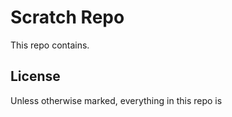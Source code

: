 # Scratch Repo

This repo contains.

## License

Unless otherwise marked, everything in this repo is

